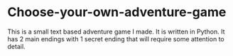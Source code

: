 # Choose-your-own-adventure-game
This is a small text based adventure game I made. It is written in Python. 
It has 2 main endings with 1 secret ending that will require some attention to detail.
